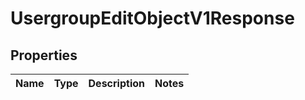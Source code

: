 
# UsergroupEditObjectV1Response

## Properties
| Name | Type | Description | Notes |
| ------------ | ------------- | ------------- | ------------- |



